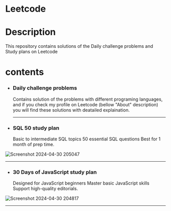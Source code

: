 # Leetcode

# Description
This repository contains solutions of the Daily challenge problems and Study plans on Leetcode

# contents
- ### Daily challenge problems
  Contains solution of the problems with different programing languages, and if you check my profile on Leetcode (bellow "About" description) you will find these solutions with deatailed explaination.
  <hr>

- ### SQL 50 study plan
  Basic to intermediate SQL topics 50 essential SQL questions Best for 1 month of prep time.
  
![Screenshot 2024-04-30 205047](https://github.com/khaledkamr/Leetcode/assets/94804298/d8db383d-fa7b-4d44-b623-5e18867f4396)
<hr>

- ### 30 Days of JavaScript study plan
  Designed for JavaScript beginners Master basic JavaScript skills Support high-quality editorials.

![Screenshot 2024-04-30 204817](https://github.com/khaledkamr/Leetcode/assets/94804298/5df3cf57-dec3-4347-a3ea-d5ff0bb38229)
<hr>


